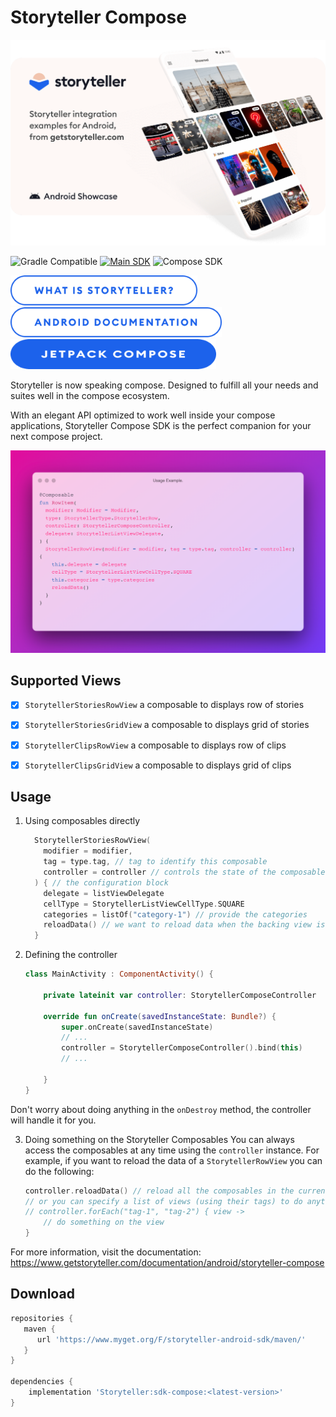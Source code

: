 # Storyteller Compose

<a href="https://getstoryteller.com" target="_blank">
  <img alt="Storyteller integration examples for Android, from getstoryteller.com" src="/img/readme-cover.png">
</a>

![Gradle Compatible](https://img.shields.io/badge/Gradle%20Compatible-green?logo=gradle) [![Main SDK](https://badgen.net/github/tag/getstoryteller/storyteller-sample-android?label=latest+release&)](https://github.com/getstoryteller/storyteller-sample-android/tags) ![Compose SDK](https://img.shields.io/badge/dynamic/json?color=blue&label=Compose%20SDK&query=name&url=https://api.razonyang.com/v1/github/tag/getstoryteller/storyteller-sample-android%3Fprefix=compose-)

<p>
  <a href="https://getstoryteller.com" target="_blank"><img alt="What is Storyteller?" src="/img/Storyteller-Btn-Default.png" height="48"></a>&nbsp;&nbsp;&nbsp;
  <a href="https://docs.getstoryteller.com/documents/android-sdk" target="_blank"><img alt="Storyteller Android Documentation" src="/img/Android-Documentation-Btn-Default.png" height="48"></a>
  <a href="https://www.getstoryteller.com/documentation/android/storyteller-compose" target="_blank"><img alt="Storyteller Compose Documentation" src="/img/JetpackCompose-Btn-Active.png" width="329" height="48"></a>
</p>

Storyteller is now speaking compose. Designed to fulfill all your needs and suites well in the compose ecosystem.

With an elegant API optimized to work well inside your compose applications, Storyteller Compose SDK is the perfect companion for your next compose project.

<div><img src="/img/usage-example.png" alt="Storyteller Compose SDK Usage Example"></div>

## Supported Views
- [x] `StorytellerStoriesRowView` a composable to displays row of stories
- [x] `StorytellerStoriesGridView` a composable to displays grid of stories
- [x] `StorytellerClipsRowView` a composable to displays row of clips
- [x] `StorytellerClipsGridView` a composable to displays grid of clips


## Usage

1. Using composables directly

    ```kotlin
      StorytellerStoriesRowView(
        modifier = modifier,
        tag = type.tag, // tag to identify this composable
        controller = controller // controls the state of the composable mainly we should define one per activity
      ) { // the configuration block
        delegate = listViewDelegate
        cellType = StorytellerListViewCellType.SQUARE
        categories = listOf("category-1") // provide the categories
        reloadData() // we want to reload data when the backing view is initialized
      }
    ```

2. Defining the controller
    ```kotlin
    class MainActivity : ComponentActivity() {
   
        private lateinit var controller: StorytellerComposeController

        override fun onCreate(savedInstanceState: Bundle?) {
            super.onCreate(savedInstanceState)
            // ... 
            controller = StorytellerComposeController().bind(this)
            // ...
        
        }
    }
    ```

Don't worry about doing anything in the `onDestroy` method, the controller will handle it for you.

3. Doing something on the Storyteller Composables
   You can always access the composables at any time using the `controller` instance. For example, if you want to reload the data of a `StorytellerRowView` you can do the following:

   ```kotlin
   controller.reloadData() // reload all the composables in the current controller
   // or you can specify a list of views (using their tags) to do anything on them
   // controller.forEach("tag-1", "tag-2") { view ->
       // do something on the view  
   }
    ```

For more information, visit the documentation: https://www.getstoryteller.com/documentation/android/storyteller-compose

## Download

```groovy
repositories {
   maven {
      url 'https://www.myget.org/F/storyteller-android-sdk/maven/'
   }
}

dependencies {
    implementation 'Storyteller:sdk-compose:<latest-version>'
}
```
